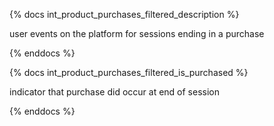 {% docs int_product_purchases_filtered_description %}

user events on the platform for sessions ending in a purchase

{% enddocs %}

{% docs int_product_purchases_filtered_is_purchased %}

indicator that purchase did occur at end of session

{% enddocs %}
